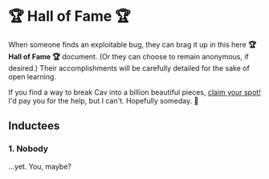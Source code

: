 # 🏆 Hall of Fame 🏆

When someone finds an exploitable bug, they can brag it up in this here **🏆
Hall of Fame 🏆** document. (Or they can choose to remain anonymous, if
desired.) Their accomplishments will be carefully detailed for the sake of open
learning.

If you find a way to break Cav into a billion beautiful pieces, [claim your
spot!](mailto:cav-hall-of-fame@connor.lol) I'd pay you for the help, but I
can't. Hopefully someday. 🙂

## Inductees

<!-- Putting this in a header because the list should be in reverse chronological order. -->
### 1. Nobody

...yet. You, maybe?